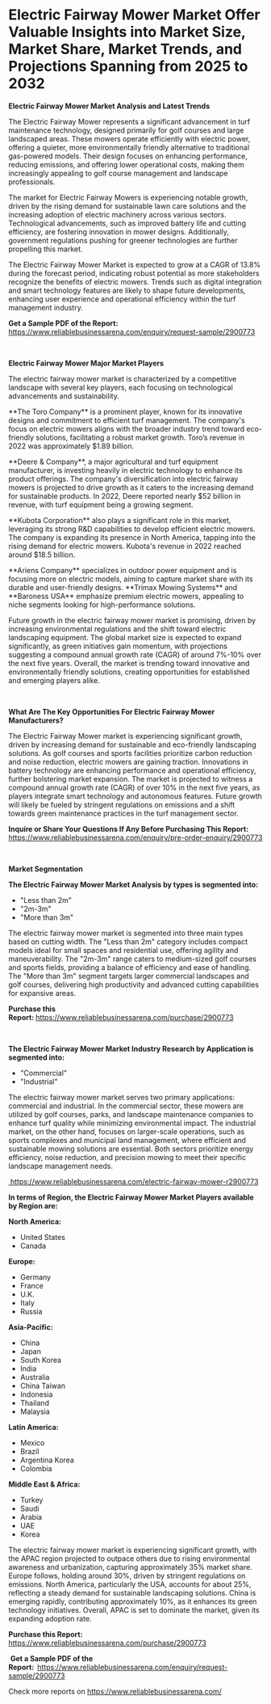 <p><h1>Electric Fairway Mower Market Offer Valuable Insights into Market Size, Market Share, Market Trends, and Projections Spanning from 2025 to 2032</h1></p><p><strong>Electric Fairway Mower Market Analysis and Latest Trends</strong></p>
<p><p>The Electric Fairway Mower represents a significant advancement in turf maintenance technology, designed primarily for golf courses and large landscaped areas. These mowers operate efficiently with electric power, offering a quieter, more environmentally friendly alternative to traditional gas-powered models. Their design focuses on enhancing performance, reducing emissions, and offering lower operational costs, making them increasingly appealing to golf course management and landscape professionals.</p><p>The market for Electric Fairway Mowers is experiencing notable growth, driven by the rising demand for sustainable lawn care solutions and the increasing adoption of electric machinery across various sectors. Technological advancements, such as improved battery life and cutting efficiency, are fostering innovation in mower designs. Additionally, government regulations pushing for greener technologies are further propelling this market.</p><p>The Electric Fairway Mower Market is expected to grow at a CAGR of 13.8% during the forecast period, indicating robust potential as more stakeholders recognize the benefits of electric mowers. Trends such as digital integration and smart technology features are likely to shape future developments, enhancing user experience and operational efficiency within the turf management industry.</p></p>
<p><strong>Get a Sample PDF of the Report:&nbsp;</strong> <a href="https://www.reliablebusinessarena.com/enquiry/request-sample/2900773?utm_campaign=2947&utm_medium=2&utm_source=Github&utm_content=ia&utm_term=16032025&utm_id=electric-fairway-mower">https://www.reliablebusinessarena.com/enquiry/request-sample/2900773</a></p>
<p>&nbsp;</p>
<p><strong>Electric Fairway Mower Major Market Players</strong></p>
<p><p>The electric fairway mower market is characterized by a competitive landscape with several key players, each focusing on technological advancements and sustainability. </p><p>**The Toro Company** is a prominent player, known for its innovative designs and commitment to efficient turf management. The company's focus on electric mowers aligns with the broader industry trend toward eco-friendly solutions, facilitating a robust market growth. Toro’s revenue in 2022 was approximately $1.89 billion.</p><p>**Deere & Company**, a major agricultural and turf equipment manufacturer, is investing heavily in electric technology to enhance its product offerings. The company's diversification into electric fairway mowers is projected to drive growth as it caters to the increasing demand for sustainable products. In 2022, Deere reported nearly $52 billion in revenue, with turf equipment being a growing segment.</p><p>**Kubota Corporation** also plays a significant role in this market, leveraging its strong R&D capabilities to develop efficient electric mowers. The company is expanding its presence in North America, tapping into the rising demand for electric mowers. Kubota's revenue in 2022 reached around $18.5 billion.</p><p>**Ariens Company** specializes in outdoor power equipment and is focusing more on electric models, aiming to capture market share with its durable and user-friendly designs. **Trimax Mowing Systems** and **Baroness USA** emphasize premium electric mowers, appealing to niche segments looking for high-performance solutions.</p><p>Future growth in the electric fairway mower market is promising, driven by increasing environmental regulations and the shift toward electric landscaping equipment. The global market size is expected to expand significantly, as green initiatives gain momentum, with projections suggesting a compound annual growth rate (CAGR) of around 7%-10% over the next five years. Overall, the market is trending toward innovative and environmentally friendly solutions, creating opportunities for established and emerging players alike.</p></p>
<p>&nbsp;</p>
<p><strong>What Are The Key Opportunities For Electric Fairway Mower Manufacturers?</strong></p>
<p><p>The Electric Fairway Mower market is experiencing significant growth, driven by increasing demand for sustainable and eco-friendly landscaping solutions. As golf courses and sports facilities prioritize carbon reduction and noise reduction, electric mowers are gaining traction. Innovations in battery technology are enhancing performance and operational efficiency, further bolstering market expansion. The market is projected to witness a compound annual growth rate (CAGR) of over 10% in the next five years, as players integrate smart technology and autonomous features. Future growth will likely be fueled by stringent regulations on emissions and a shift towards green maintenance practices in the turf management sector.</p></p>
<p><strong>Inquire or Share Your Questions If Any Before Purchasing This Report:</strong> <a href="https://www.reliablebusinessarena.com/enquiry/pre-order-enquiry/2900773?utm_campaign=2947&utm_medium=2&utm_source=Github&utm_content=ia&utm_term=16032025&utm_id=electric-fairway-mower">https://www.reliablebusinessarena.com/enquiry/pre-order-enquiry/2900773</a></p>
<p>&nbsp;</p>
<p><strong>Market Segmentation</strong></p>
<p><strong>The Electric Fairway Mower Market Analysis by types is segmented into:</strong></p>
<p><ul><li>"Less than 2m"</li><li>"2m-3m"</li><li>"More than 3m"</li></ul></p>
<p><p>The electric fairway mower market is segmented into three main types based on cutting width. The "Less than 2m" category includes compact models ideal for small spaces and residential use, offering agility and maneuverability. The "2m-3m" range caters to medium-sized golf courses and sports fields, providing a balance of efficiency and ease of handling. The "More than 3m" segment targets larger commercial landscapes and golf courses, delivering high productivity and advanced cutting capabilities for expansive areas.</p></p>
<p><strong>Purchase this Report:&nbsp;</strong><a href="https://www.reliablebusinessarena.com/purchase/2900773?utm_campaign=2947&utm_medium=2&utm_source=Github&utm_content=ia&utm_term=16032025&utm_id=electric-fairway-mower">https://www.reliablebusinessarena.com/purchase/2900773</a></p>
<p>&nbsp;</p>
<p><strong>The Electric Fairway Mower Market Industry Research by Application is segmented into:</strong></p>
<p><ul><li>"Commercial"</li><li>"Industrial"</li></ul></p>
<p><p>The electric fairway mower market serves two primary applications: commercial and industrial. In the commercial sector, these mowers are utilized by golf courses, parks, and landscape maintenance companies to enhance turf quality while minimizing environmental impact. The industrial market, on the other hand, focuses on larger-scale operations, such as sports complexes and municipal land management, where efficient and sustainable mowing solutions are essential. Both sectors prioritize energy efficiency, noise reduction, and precision mowing to meet their specific landscape management needs.</p></p>
<p><a href="https://www.reliablebusinessarena.com/electric-fairway-mower-r2900773?utm_campaign=2947&utm_medium=2&utm_source=Github&utm_content=ia&utm_term=16032025&utm_id=electric-fairway-mower">&nbsp;https://www.reliablebusinessarena.com/electric-fairway-mower-r2900773</a></p>
<p><strong>In terms of Region, the Electric Fairway Mower Market Players available by Region are:</strong></p>
<p>
    <p> <strong> North America: </strong>
        <ul>
            <li>United States</li>
            <li>Canada</li>
        </ul>
        </p> 
    <p> <strong> Europe: </strong>
        <ul>
            <li>Germany</li>
            <li>France</li>
            <li>U.K.</li>
            <li>Italy</li>
            <li>Russia</li>
        </ul>
        </p> 
    <p> <strong> Asia-Pacific: </strong>
        <ul>
            <li>China</li>
            <li>Japan</li>
            <li>South Korea</li>
            <li>India</li>
            <li>Australia</li>
            <li>China Taiwan</li>
            <li>Indonesia</li>
            <li>Thailand</li>
            <li>Malaysia</li>
        </ul>
        </p> 
    <p> <strong> Latin America: </strong>
        <ul>
            <li>Mexico</li>
            <li>Brazil</li>
            <li>Argentina Korea</li>
            <li>Colombia</li>
        </ul>
        </p> 
    <p> <strong> Middle East & Africa: </strong>
        <ul>
            <li>Turkey</li>
            <li>Saudi</li>
            <li>Arabia</li>
            <li>UAE</li>
            <li>Korea</li>
        </ul>
    </p>
    </p>
<p><p>The electric fairway mower market is experiencing significant growth, with the APAC region projected to outpace others due to rising environmental awareness and urbanization, capturing approximately 35% market share. Europe follows, holding around 30%, driven by stringent regulations on emissions. North America, particularly the USA, accounts for about 25%, reflecting a steady demand for sustainable landscaping solutions. China is emerging rapidly, contributing approximately 10%, as it enhances its green technology initiatives. Overall, APAC is set to dominate the market, given its expanding adoption rate.</p></p>
<p><strong>Purchase this Report: </strong><a href="https://www.reliablebusinessarena.com/purchase/2900773?utm_campaign=2947&utm_medium=2&utm_source=Github&utm_content=ia&utm_term=16032025&utm_id=electric-fairway-mower">https://www.reliablebusinessarena.com/purchase/2900773</a></p>
<p>&nbsp;<strong>Get a Sample PDF of the Report:&nbsp;&nbsp;</strong><a href="https://www.reliablebusinessarena.com/enquiry/request-sample/2900773?utm_campaign=2947&utm_medium=2&utm_source=Github&utm_content=ia&utm_term=16032025&utm_id=electric-fairway-mower">https://www.reliablebusinessarena.com/enquiry/request-sample/2900773</a></p>
<p><strong></strong></p>
<p>Check more reports on <a href="https://www.reliablebusinessarena.com/?utm_campaign=2947&utm_medium=2&utm_source=Github&utm_content=ia&utm_term=16032025&utm_id=electric-fairway-mower">https://www.reliablebusinessarena.com/</a></p>